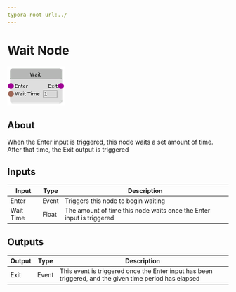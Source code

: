 ```yaml
---
typora-root-url:../
---
```


# Wait Node

![Wait-Node](/IMG/Wait-Node.png)

## About

When the Enter input is triggered, this node waits a set amount of time. After that time, the Exit output is triggered

## Inputs
Input | Type | Description
------------ | ------|-------
Enter | Event | Triggers this node to begin waiting
Wait Time | Float | The amount of time this node waits once the Enter input is triggered

## Outputs
Output | Type| Description
------------ | -------|------
Exit | Event | This event is triggered once the Enter input has been triggered, and the given time period has elapsed


